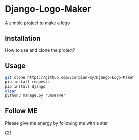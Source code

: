 # Django-Logo-Maker

A simple project to make a logo

## Installation

How to use and clone the project?

## Usage

```bash
git clone https://github.com/Scorpian-my/Django-Logo-Maker
pip install requests
pip install django
clear
python3 manage.py runserver
```

## Follow ME

Please give me energy by following me with a star

[CR](t.me/Dev_Scorpian)
